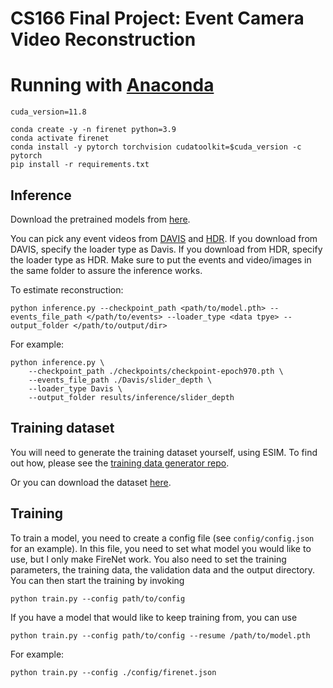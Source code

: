# CS166 Final Project: Event Camera Video Reconstruction


# Running with [Anaconda](https://docs.anaconda.com/anaconda/install/)
```
cuda_version=11.8

conda create -y -n firenet python=3.9
conda activate firenet
conda install -y pytorch torchvision cudatoolkit=$cuda_version -c pytorch
pip install -r requirements.txt
```

## Inference
Download the pretrained models from [here](https://drive.google.com/file/d/1llzI6hvTwV8dvcXP1nLIkGH5l7Hg41Gn/view?usp=sharing).

You can pick any event videos from [DAVIS](https://rpg.ifi.uzh.ch/davis_data.html) and [HDR](https://rpg.ifi.uzh.ch/E2VID.html). If you download from DAVIS, specify the loader type as Davis. If you download from HDR, specify the loader type as HDR. Make sure to put the events and video/images in the same folder to assure the inference works.

To estimate reconstruction:
```
python inference.py --checkpoint_path <path/to/model.pth> --events_file_path </path/to/events> --loader_type <data tpye> --output_folder </path/to/output/dir>
```
For example:
```
python inference.py \
    --checkpoint_path ./checkpoints/checkpoint-epoch970.pth \
    --events_file_path ./Davis/slider_depth \
    --loader_type Davis \
    --output_folder results/inference/slider_depth
```


## Training dataset
You will need to generate the training dataset yourself, using ESIM.
To find out how, please see the [training data generator repo](https://github.com/TimoStoff/esim_config_generator).

Or you can download the dataset [here](https://rpg.ifi.uzh.ch/data/E2VID/datasets/ecoco_depthmaps_test.zip).

## Training
To train a model, you need to create a config file (see `config/config.json` for an example).
In this file, you need to set what model you would like to use, but I only make FireNet work.
You also need to set the training parameters, the training data, the validation data and the output directory.
You can then start the training by invoking

```python train.py --config path/to/config```

If you have a model that would like to keep training from, you can use

```python train.py --config path/to/config --resume /path/to/model.pth```

For example:

```python train.py --config ./config/firenet.json```
